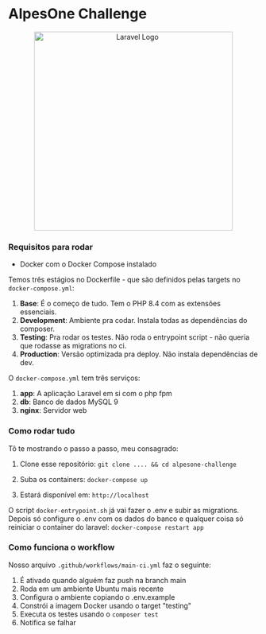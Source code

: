 # AlpesOne Challenge

<p align="center">
  <img src="https://raw.githubusercontent.com/laravel/art/master/logo-lockup/5%20SVG/2%20CMYK/1%20Full%20Color/laravel-logolockup-cmyk-red.svg" width="400" alt="Laravel Logo">
</p>

### Requisitos para rodar

- Docker com o Docker Compose instalado

Temos três estágios no Dockerfile - que são definidos pelas targets no `docker-compose.yml`:

1. **Base**: É o começo de tudo. Tem o PHP 8.4 com as extensões essenciais.
2. **Development**: Ambiente pra codar. Instala todas as dependências do composer.
3. **Testing**: Pra rodar os testes. Não roda o entrypoint script - não queria que rodasse as migrations no ci.
4. **Production**: Versão optimizada pra deploy. Não instala dependências de dev.

O `docker-compose.yml` tem três serviços:

1. **app**: A aplicação Laravel em si com o php fpm
2. **db**: Banco de dados MySQL 9
3. **nginx**: Servidor web

### Como rodar tudo

Tô te mostrando o passo a passo, meu consagrado:

1. Clone esse repositório: `git clone .... && cd alpesone-challenge`

2. Suba os containers: `docker-compose up`

3. Estará disponível em: `http://localhost`

O script `docker-entrypoint.sh` já vai fazer o .env e subir as migrations. Depois só configure o .env com os dados do
banco e qualquer coisa só reiniciar o container do laravel: `docker-compose restart app`

### Como funciona o workflow

Nosso arquivo `.github/workflows/main-ci.yml` faz o seguinte:

1. É ativado quando alguém faz push na branch main
2. Roda em um ambiente Ubuntu mais recente
3. Configura o ambiente copiando o .env.example
4. Constrói a imagem Docker usando o target "testing"
5. Executa os testes usando o `composer test`
6. Notifica se falhar
